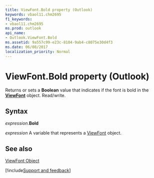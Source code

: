 ```yaml
---
title: ViewFont.Bold property (Outlook)
keywords: vbaol11.chm2695
f1_keywords:
- vbaol11.chm2695
ms.prod: outlook
api_name:
- Outlook.ViewFont.Bold
ms.assetid: 9a557c99-e23c-8104-9ab4-c8075e30d4f3
ms.date: 06/08/2017
localization_priority: Normal
---
```



# ViewFont.Bold property (Outlook)

Returns or sets a  **Boolean** value that indicates if the font is bold in the **[ViewFont](Outlook.ViewFont.md)** object. Read/write.


## Syntax

_expression_.**Bold**

_expression_ A variable that represents a [ViewFont](Outlook.ViewFont.md) object.


## See also


[ViewFont Object](Outlook.ViewFont.md)

[!include[Support and feedback](~/includes/feedback-boilerplate.md)]